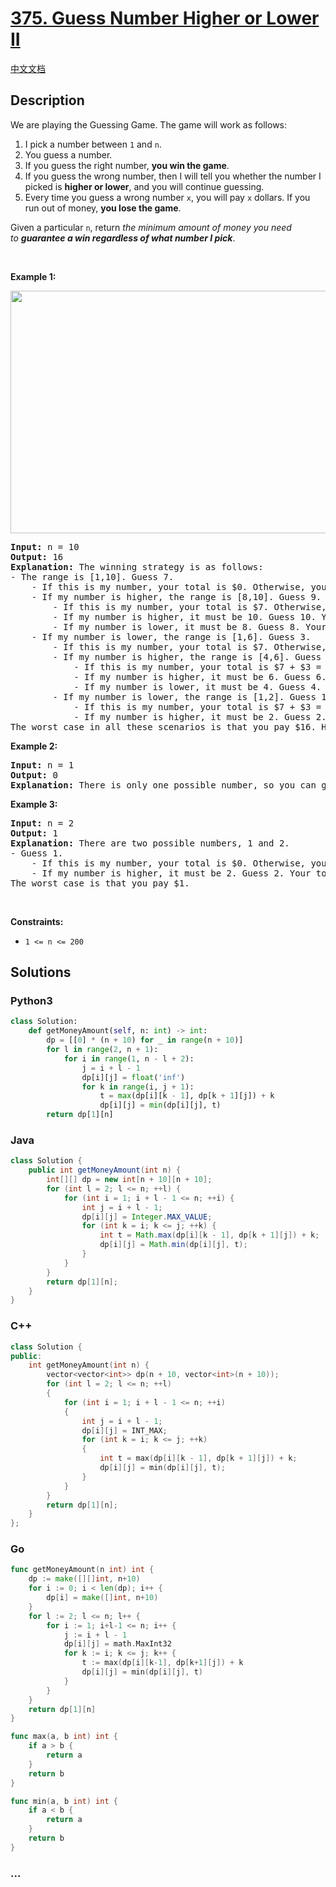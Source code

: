 # [375. Guess Number Higher or Lower II](https://leetcode.com/problems/guess-number-higher-or-lower-ii)

[中文文档](/solution/0300-0399/0375.Guess%20Number%20Higher%20or%20Lower%20II/README.md)

## Description

<p>We are playing the Guessing Game. The game will work as follows:</p>

<ol>
	<li>I pick a number between&nbsp;<code>1</code>&nbsp;and&nbsp;<code>n</code>.</li>
	<li>You guess a number.</li>
	<li>If you guess the right number, <strong>you win the game</strong>.</li>
	<li>If you guess the wrong number, then I will tell you whether the number I picked is <strong>higher or lower</strong>, and you will continue guessing.</li>
	<li>Every time you guess a wrong number&nbsp;<code>x</code>, you will pay&nbsp;<code>x</code>&nbsp;dollars. If you run out of money, <strong>you lose the game</strong>.</li>
</ol>

<p>Given a particular&nbsp;<code>n</code>, return&nbsp;<em>the minimum amount of money you need to&nbsp;<strong>guarantee a win regardless of what number I pick</strong></em>.</p>

<p>&nbsp;</p>
<p><strong>Example 1:</strong></p>
<img alt="" src="https://cdn.jsdelivr.net/gh/doocs/leetcode@main/solution/0300-0399/0375.Guess%20Number%20Higher%20or%20Lower%20II/images/graph.png" style="width: 505px; height: 388px;" />
<pre>
<strong>Input:</strong> n = 10
<strong>Output:</strong> 16
<strong>Explanation:</strong> The winning strategy is as follows:
- The range is [1,10]. Guess 7.
&nbsp;   - If this is my number, your total is $0. Otherwise, you pay $7.
&nbsp;   - If my number is higher, the range is [8,10]. Guess 9.
&nbsp;       - If this is my number, your total is $7. Otherwise, you pay $9.
&nbsp;       - If my number is higher, it must be 10. Guess 10. Your total is $7 + $9 = $16.
&nbsp;       - If my number is lower, it must be 8. Guess 8. Your total is $7 + $9 = $16.
&nbsp;   - If my number is lower, the range is [1,6]. Guess 3.
&nbsp;       - If this is my number, your total is $7. Otherwise, you pay $3.
&nbsp;       - If my number is higher, the range is [4,6]. Guess 5.
&nbsp;           - If this is my number, your total is $7 + $3 = $10. Otherwise, you pay $5.
&nbsp;           - If my number is higher, it must be 6. Guess 6. Your total is $7 + $3 + $5 = $15.
&nbsp;           - If my number is lower, it must be 4. Guess 4. Your total is $7 + $3 + $5 = $15.
&nbsp;       - If my number is lower, the range is [1,2]. Guess 1.
&nbsp;           - If this is my number, your total is $7 + $3 = $10. Otherwise, you pay $1.
&nbsp;           - If my number is higher, it must be 2. Guess 2. Your total is $7 + $3 + $1 = $11.
The worst case in all these scenarios is that you pay $16. Hence, you only need $16 to guarantee a win.
</pre>

<p><strong>Example 2:</strong></p>

<pre>
<strong>Input:</strong> n = 1
<strong>Output:</strong> 0
<strong>Explanation:</strong>&nbsp;There is only one possible number, so you can guess 1 and not have to pay anything.
</pre>

<p><strong>Example 3:</strong></p>

<pre>
<strong>Input:</strong> n = 2
<strong>Output:</strong> 1
<strong>Explanation:</strong>&nbsp;There are two possible numbers, 1 and 2.
- Guess 1.
&nbsp;   - If this is my number, your total is $0. Otherwise, you pay $1.
&nbsp;   - If my number is higher, it must be 2. Guess 2. Your total is $1.
The worst case is that you pay $1.
</pre>

<p>&nbsp;</p>
<p><strong>Constraints:</strong></p>

<ul>
	<li><code>1 &lt;= n &lt;= 200</code></li>
</ul>

## Solutions

<!-- tabs:start -->

### **Python3**

```python
class Solution:
    def getMoneyAmount(self, n: int) -> int:
        dp = [[0] * (n + 10) for _ in range(n + 10)]
        for l in range(2, n + 1):
            for i in range(1, n - l + 2):
                j = i + l - 1
                dp[i][j] = float('inf')
                for k in range(i, j + 1):
                    t = max(dp[i][k - 1], dp[k + 1][j]) + k
                    dp[i][j] = min(dp[i][j], t)
        return dp[1][n]
```

### **Java**

```java
class Solution {
    public int getMoneyAmount(int n) {
        int[][] dp = new int[n + 10][n + 10];
        for (int l = 2; l <= n; ++l) {
            for (int i = 1; i + l - 1 <= n; ++i) {
                int j = i + l - 1;
                dp[i][j] = Integer.MAX_VALUE;
                for (int k = i; k <= j; ++k) {
                    int t = Math.max(dp[i][k - 1], dp[k + 1][j]) + k;
                    dp[i][j] = Math.min(dp[i][j], t);
                }
            }
        }
        return dp[1][n];
    }
}
```

### **C++**

```cpp
class Solution {
public:
    int getMoneyAmount(int n) {
        vector<vector<int>> dp(n + 10, vector<int>(n + 10));
        for (int l = 2; l <= n; ++l)
        {
            for (int i = 1; i + l - 1 <= n; ++i)
            {
                int j = i + l - 1;
                dp[i][j] = INT_MAX;
                for (int k = i; k <= j; ++k)
                {
                    int t = max(dp[i][k - 1], dp[k + 1][j]) + k;
                    dp[i][j] = min(dp[i][j], t);
                }
            }
        }
        return dp[1][n];
    }
};
```

### **Go**

```go
func getMoneyAmount(n int) int {
	dp := make([][]int, n+10)
	for i := 0; i < len(dp); i++ {
		dp[i] = make([]int, n+10)
	}
	for l := 2; l <= n; l++ {
		for i := 1; i+l-1 <= n; i++ {
			j := i + l - 1
			dp[i][j] = math.MaxInt32
			for k := i; k <= j; k++ {
				t := max(dp[i][k-1], dp[k+1][j]) + k
				dp[i][j] = min(dp[i][j], t)
			}
		}
	}
	return dp[1][n]
}

func max(a, b int) int {
	if a > b {
		return a
	}
	return b
}

func min(a, b int) int {
	if a < b {
		return a
	}
	return b
}
```

### **...**

```

```

<!-- tabs:end -->

